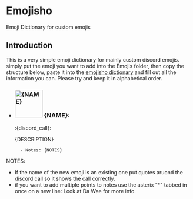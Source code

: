 # Emojisho
Emoji Dictionary for custom emojis

## Introduction
This is a very simple emoji dictionary for mainly custom discord emojis.
simply put the emoji you want to add into the Emojis folder, then copy the 
structure below, paste it into the [emojisho dictionary](./emojisho.md) and fill out all the information you can. 
Please try and keep it in alphabetical order.


* ### <img src="/Emojis/{FILE_NAME}" alt="{NAME}" width="75"/>  {NAME}:

	:{discord_call}:
	
	{DESCRIPTION}
		
		- Notes: {NOTES}


NOTES:

* If the name of the new emoji is an existing one put quotes aruond the discord call so it shows the call correctly. 
* if you want to add multiple points to notes use the asterix "*" tabbed in once on a new line: Look at Da Wae for more info.
